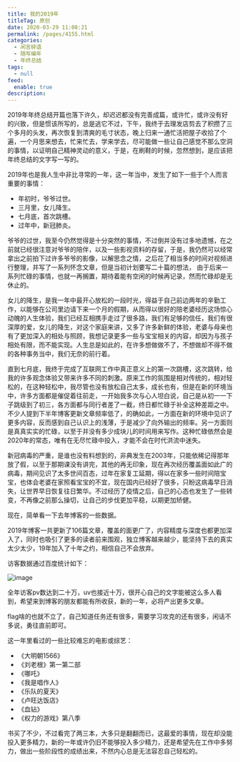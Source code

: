 ```yaml
---
title: 我的2019年
titleTag: 原创
date: 2020-03-29 11:08:21
permalink: /pages/4155.html
categories: 
  - 闲言碎语
  - 随写编年
  - 年终总结
tags: 
  - null
feed: 
  enable: true
description: 
---
```


2019年年终总结开篇也落下许久，却迟迟都没有完善成篇，或许忙，或许没有好的兴致，但是惯该所写的，总是逃它不过，下午，我终于去理发店剪去了积攒了三个多月的头发，再次恢复到清爽的毛寸状态，晚上归来一通忙活把屋子收拾了个遍，一个月思来想去，忙来忙去，学来学去，尽可能做一些让自己感觉不那么空洞的事情，以证明自己精神灵动的意义，于是，在刷鞋的时候，忽然想到，是应该把年终总结的文字写一写的。

2019年也是我人生中非比寻常的一年，这一年当中，发生了如下一些于个人而言重要的事情：

- 年初时，爷爷过世。
- 三月里，女儿降生。
- 七月底，首次跳槽。
- 过年中，新冠肺炎。

爷爷的过世，我至今仍然觉得是十分突然的事情，不过倒并没有过多地遗憾，在之前就已经很注意对爷爷的陪伴，以及一些影视资料的存留，于是，我仍然可以经常拿出之前拍下过许多爷爷的影像，以解思念之情，之后花了相当多的时间对视频进行整理，并写了一系列怀念文章，但是当初计划要写二十篇的想法， 由于后来一系列忙碌的事情，也就一再搁置，期待着能有空闲的时候再记录，然而忙碌却是无休止的。

女儿的降生，是我一年中最开心放松的一段时光，得益于自己前边两年的辛勤工作，以能够在公司里边请下来一个月的假期，从而得以很好的陪老婆经历这场惊心动魄的人生体验，我们已经互相携手走过了很多路，我们有足够的信任，我们有很深厚的爱，女儿的降生，对这个家庭来讲，又多了许多新鲜的体验，老婆与母亲也有了更加深入的相处与照顾，我想记录更多一些与宝宝相关的内容，却因为与孩子相处有限，而不能实现。人生总是如此的，在许多想做做不了，不想做却不得不做的各种事务当中，我们无奈的前行着。

直到七月底，我终于完成了互联网工作中真正意义上的第一次跳槽，这次跳转，给我的许多观念体验又带来许多不同的刺激。原来工作的氛围是相对传统的，相对轻松的，在这种轻松中，我尽管也没有放松自己太多，成长也有，但是在新的环境当中，许多方面都是催促着往前走，一开始我多次与心人坦白说，自己是从初一一下子跳级到了初三，各方面都与同行者差了一截，终日都忙碌于补全这种差距之中。不少人提到下半年博客更新文章频率低了，的确如此，一方面在新的环境中见识了更多内容，反而感到自己认识上的浅薄，于是减少了向外输出的频率。另一方面则是真真实实的忙碌，以至于并没有多少成块儿的时间用来写作。这种忙碌依然会是2020年的常态，唯有在无尽忙碌中投入，才能不会在时代洪流中迷失。

新冠病毒的严重，是谁也没有料想到的，非典发生在2003年，只能依稀记得那年放了假，以至于那期课没有讲完，其他的再无印象，现在再次经历覆盖面如此广的病毒，期间见识了太多世间百态，过年在家复工延期，得以在家多一些时间陪宝宝，也体会老婆在家照看宝宝的不宜，现在国内已经好了很多，只盼这病毒早日消失，让世界早日恢复往日繁华。不过经历了疫情之后，自己的心态也发生了一些转变，不再像之前那么操切，让自己的步伐更加平稳，以期更加矫健。

现在，简单看一下去年博客的一些数据。

2019年博客一共更新了106篇文章，覆盖的面更广了，内容精度与深度也都更加深入了，同时也吸引了更多的读者前来围观，独立博客越来越少，能坚持下去的真实太少太少，19年加入了十年之约，相信自己不会放弃。

访客数据通过百度统计如下：

![image](http://t.eryajf.net/imgs/2021/09/37717fa055ebcde0.jpg)

全年访客pv数达到二十万，uv也接近十万，很开心自己的文字能被这么多人看到，希望来到博客的朋友都能有所收获，新的一年，必将产出更多文章。

flag啥的也就不立了，自己知道任务还有很多，需要学习攻克的还有很多，闲话不多说，勇往直前即可。

这一年里看过的一些比较难忘的电影或综艺：

- 《大明朝1566》
- 《刘老根》第一第二部
- 《哪吒》
- 《我是唱作人》
- 《乐队的夏天》
- 《卢旺达饭店》
- 《血钻》
- 《权力的游戏》第八季

书买了不少，不过看完了两三本，大多只是翻翻而已，这最爱的事情，现在却没能投入更多精力，新的一年或许仍旧不能够投入多少精力，还是希望先在工作中多努力，做出一些阶段性的成绩出来，不然内心总是无法容忍自己轻松的。
